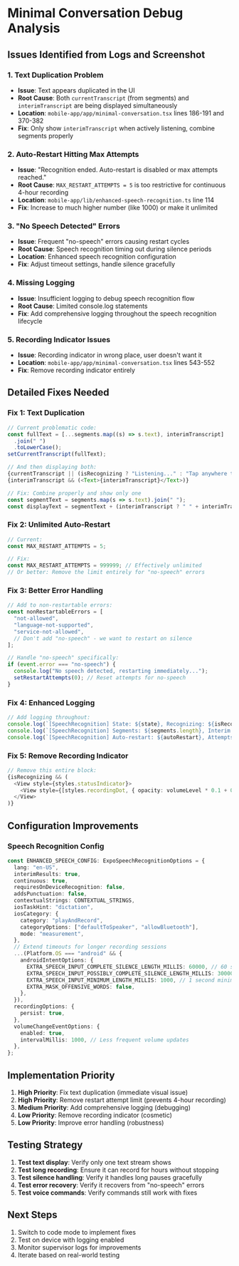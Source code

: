 # Minimal Conversation Debug Analysis

## Issues Identified from Logs and Screenshot

### 1. **Text Duplication Problem**
- **Issue**: Text appears duplicated in the UI
- **Root Cause**: Both `currentTranscript` (from segments) and `interimTranscript` are being displayed simultaneously
- **Location**: `mobile-app/app/minimal-conversation.tsx` lines 186-191 and 370-382
- **Fix**: Only show `interimTranscript` when actively listening, combine segments properly

### 2. **Auto-Restart Hitting Max Attempts**
- **Issue**: "Recognition ended. Auto-restart is disabled or max attempts reached."
- **Root Cause**: `MAX_RESTART_ATTEMPTS = 5` is too restrictive for continuous 4-hour recording
- **Location**: `mobile-app/lib/enhanced-speech-recognition.ts` line 114
- **Fix**: Increase to much higher number (like 1000) or make it unlimited

### 3. **"No Speech Detected" Errors**
- **Issue**: Frequent "no-speech" errors causing restart cycles
- **Root Cause**: Speech recognition timing out during silence periods
- **Location**: Enhanced speech recognition configuration
- **Fix**: Adjust timeout settings, handle silence gracefully

### 4. **Missing Logging**
- **Issue**: Insufficient logging to debug speech recognition flow
- **Root Cause**: Limited console.log statements
- **Fix**: Add comprehensive logging throughout the speech recognition lifecycle

### 5. **Recording Indicator Issues**
- **Issue**: Recording indicator in wrong place, user doesn't want it
- **Location**: `mobile-app/app/minimal-conversation.tsx` lines 543-552
- **Fix**: Remove recording indicator entirely

## Detailed Fixes Needed

### Fix 1: Text Duplication
```typescript
// Current problematic code:
const fullText = [...segments.map((s) => s.text), interimTranscript]
  .join(" ")
  .toLowerCase();
setCurrentTranscript(fullText);

// And then displaying both:
{currentTranscript || (isRecognizing ? "Listening..." : "Tap anywhere to start")}
{interimTranscript && (<Text>{interimTranscript}</Text>)}

// Fix: Combine properly and show only one
const segmentText = segments.map(s => s.text).join(" ");
const displayText = segmentText + (interimTranscript ? " " + interimTranscript : "");
```

### Fix 2: Unlimited Auto-Restart
```typescript
// Current:
const MAX_RESTART_ATTEMPTS = 5;

// Fix:
const MAX_RESTART_ATTEMPTS = 999999; // Effectively unlimited
// Or better: Remove the limit entirely for "no-speech" errors
```

### Fix 3: Better Error Handling
```typescript
// Add to non-restartable errors:
const nonRestartableErrors = [
  "not-allowed",
  "language-not-supported", 
  "service-not-allowed",
  // Don't add "no-speech" - we want to restart on silence
];

// Handle "no-speech" specifically:
if (event.error === "no-speech") {
  console.log("No speech detected, restarting immediately...");
  setRestartAttempts(0); // Reset attempts for no-speech
}
```

### Fix 4: Enhanced Logging
```typescript
// Add logging throughout:
console.log(`[SpeechRecognition] State: ${state}, Recognizing: ${isRecognizing}`);
console.log(`[SpeechRecognition] Segments: ${segments.length}, Interim: "${interimTranscript}"`);
console.log(`[SpeechRecognition] Auto-restart: ${autoRestart}, Attempts: ${restartAttempts}`);
```

### Fix 5: Remove Recording Indicator
```typescript
// Remove this entire block:
{isRecognizing && (
  <View style={styles.statusIndicator}>
    <View style={[styles.recordingDot, { opacity: volumeLevel * 0.1 + 0.3 }]} />
  </View>
)}
```

## Configuration Improvements

### Speech Recognition Config
```typescript
const ENHANCED_SPEECH_CONFIG: ExpoSpeechRecognitionOptions = {
  lang: "en-US",
  interimResults: true,
  continuous: true,
  requiresOnDeviceRecognition: false,
  addsPunctuation: false,
  contextualStrings: CONTEXTUAL_STRINGS,
  iosTaskHint: "dictation",
  iosCategory: {
    category: "playAndRecord",
    categoryOptions: ["defaultToSpeaker", "allowBluetooth"],
    mode: "measurement",
  },
  // Extend timeouts for longer recording sessions
  ...(Platform.OS === "android" && {
    androidIntentOptions: {
      EXTRA_SPEECH_INPUT_COMPLETE_SILENCE_LENGTH_MILLIS: 60000, // 60 seconds
      EXTRA_SPEECH_INPUT_POSSIBLY_COMPLETE_SILENCE_LENGTH_MILLIS: 30000, // 30 seconds
      EXTRA_SPEECH_INPUT_MINIMUM_LENGTH_MILLIS: 1000, // 1 second minimum
      EXTRA_MASK_OFFENSIVE_WORDS: false,
    },
  }),
  recordingOptions: {
    persist: true,
  },
  volumeChangeEventOptions: {
    enabled: true,
    intervalMillis: 1000, // Less frequent volume updates
  },
};
```

## Implementation Priority

1. **High Priority**: Fix text duplication (immediate visual issue)
2. **High Priority**: Remove restart attempt limit (prevents 4-hour recording)
3. **Medium Priority**: Add comprehensive logging (debugging)
4. **Low Priority**: Remove recording indicator (cosmetic)
5. **Low Priority**: Improve error handling (robustness)

## Testing Strategy

1. **Test text display**: Verify only one text stream shows
2. **Test long recording**: Ensure it can record for hours without stopping
3. **Test silence handling**: Verify it handles long pauses gracefully
4. **Test error recovery**: Verify it recovers from "no-speech" errors
5. **Test voice commands**: Verify commands still work with fixes

## Next Steps

1. Switch to code mode to implement fixes
2. Test on device with logging enabled
3. Monitor supervisor logs for improvements
4. Iterate based on real-world testing